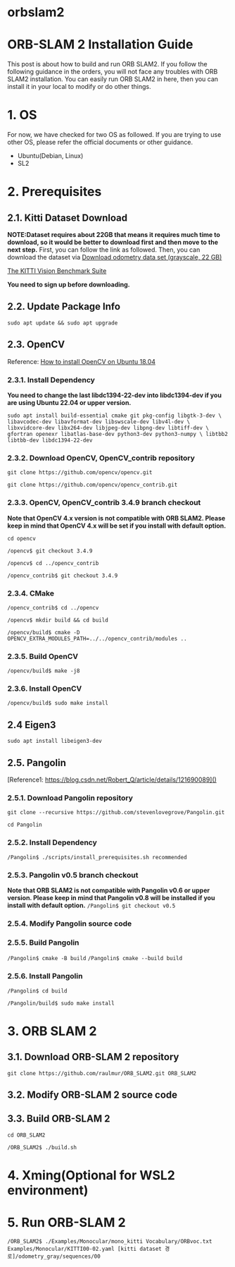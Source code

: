 # orbslam2
# ORB-SLAM 2 Installation Guide
This post is about how to build and run ORB SLAM2. If you follow the following guidance in the orders, you will not face any troubles with ORB SLAM2 installation. You can easily run ORB SLAM2 in here, then you can install it in your local to modify or do other things.

# 1. OS
For now, we have checked for two OS as followed. If you are trying to use other OS, please refer the official documents or other guidance.

- Ubuntu(Debian, Linux)
- SL2

# 2. Prerequisites
## 2.1. Kitti Dataset Download

**NOTE:Dataset requires about 22GB that means it requires much time to download, so it would be better to download first and then move to the next step.**
First, you can follow the link as followed. Then, you can download the dataset via [Download odometry data set (grayscale, 22 GB)](https://www.cvlibs.net/datasets/kitti/user_login.php)

[The KITTI Vision Benchmark Suite](https://www.cvlibs.net/datasets/kitti/user_login.php)

 **You need to sign up before downloading.**

## 2.2. Update Package Info

`sudo apt update && sudo apt upgrade`

## 2.3. OpenCV

Reference: [How to install OpenCV on Ubuntu 18.04](https://linuxize.com/post/how-to-install-opencv-on-ubuntu-18-04/)


### 2.3.1. Install Dependency
 **You need to change the last libdc1394-22-dev into libdc1394-dev if you are using Ubuntu 22.04 or upper version.**

 `sudo apt install build-essential cmake git pkg-config libgtk-3-dev \
 libavcodec-dev libavformat-dev libswscale-dev libv4l-dev \
 libxvidcore-dev libx264-dev libjpeg-dev libpng-dev libtiff-dev \
 gfortran openexr libatlas-base-dev python3-dev python3-numpy \
 libtbb2 libtbb-dev libdc1394-22-dev`
 ### 2.3.2. Download OpenCV, OpenCV_contrib repository

 `git clone https://github.com/opencv/opencv.git`
 
 `git clone https://github.com/opencv/opencv_contrib.git`

### 2.3.3. OpenCV, OpenCV_contrib 3.4.9 branch checkout

**Note that OpenCV 4.x version is not compatible with ORB SLAM2. Please keep in mind that OpenCV 4.x will be set if you install with default option.**

`cd opencv`

`/opencv$ git checkout 3.4.9`

`/opencv$ cd ../opencv_contrib`

`/opencv_contrib$ git checkout 3.4.9`

### 2.3.4. CMake
`/opencv_contrib$ cd ../opencv`

`/opencv$ mkdir build && cd build`

`/opencv/build$ cmake -D OPENCV_EXTRA_MODULES_PATH=../../opencv_contrib/modules ..`

### 2.3.5. Build OpenCV
`/opencv/build$ make -j8`

### 2.3.6. Install OpenCV
`/opencv/build$ sudo make install`

## 2.4 Eigen3
`sudo apt install libeigen3-dev`

## 2.5. Pangolin
[Reference1: https://blog.csdn.net/Robert_Q/article/details/121690089]()
[]()

### 2.5.1. Download Pangolin repository
`git clone --recursive https://github.com/stevenlovegrove/Pangolin.git`

`cd Pangolin`

### 2.5.2. Install Dependency
`/Pangolin$ ./scripts/install_prerequisites.sh recommended`

### 2.5.3. Pangolin v0.5 branch checkout
**Note that ORB SLAM2 is not compatible with Pangolin v0.6 or upper version. Please keep in mind that Pangolin v0.8 will be installed if you install with default option.**
`/Pangolin$ git checkout v0.5`

### 2.5.4. Modify Pangolin source code

### 2.5.5. Build Pangolin
`/Pangolin$ cmake -B build`
`/Pangolin$ cmake --build build`

### 2.5.6. Install Pangolin
`/Pangolin$ cd build`

`/Pangolin/build$ sudo make install`

# 3. ORB SLAM 2
## 3.1. Download ORB-SLAM 2 repository
`git clone https://github.com/raulmur/ORB_SLAM2.git ORB_SLAM2`

## 3.2. Modify ORB-SLAM 2 source code

## 3.3. Build ORB-SLAM 2
`cd ORB_SLAM2`

`/ORB_SLAM2$ ./build.sh`

# 4. Xming(Optional for WSL2 environment)

# 5. Run ORB-SLAM 2
`/ORB_SLAM2$ ./Examples/Monocular/mono_kitti Vocabulary/ORBvoc.txt Examples/Monocular/KITTI00-02.yaml [kitti dataset 경로]/odometry_gray/sequences/00`


 
